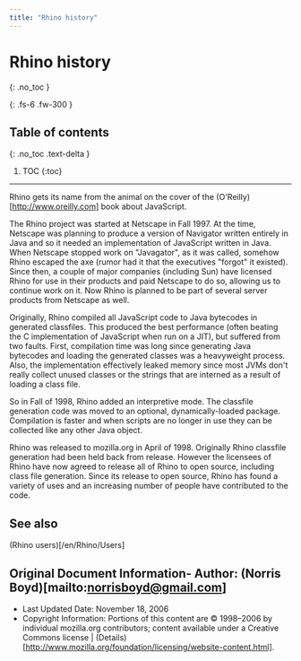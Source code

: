```yaml
---
title: "Rhino history"
---
```

# Rhino history
{: .no_toc }

{: .fs-6 .fw-300 }

## Table of contents
{: .no_toc .text-delta }

1. TOC
{:toc}

---
Rhino gets its name from the animal on the cover of the (O'Reilly)[http://www.oreilly.com] book about JavaScript.

The Rhino project was started at Netscape in Fall 1997. At the time, Netscape was planning to produce a version of Navigator written entirely in Java and so it needed an implementation of JavaScript written in Java. When Netscape stopped work on "Javagator", as it was called, somehow Rhino escaped the axe (rumor had it that the executives "forgot" it existed). Since then, a couple of major companies (including Sun) have licensed Rhino for use in their products and paid Netscape to do so, allowing us to continue work on it. Now Rhino is planned to be part of several server products from Netscape as well.

Originally, Rhino compiled all JavaScript code to Java bytecodes in generated classfiles. This produced the best performance (often beating the C implementation of JavaScript when run on a JIT), but suffered from two faults. First, compilation time was long since generating Java bytecodes and loading the generated classes was a heavyweight process. Also, the implementation effectively leaked memory since most JVMs don't really collect unused classes or the strings that are interned as a result of loading a class file.

So in Fall of 1998, Rhino added an interpretive mode. The classfile generation code was moved to an optional, dynamically-loaded package. Compilation is faster and when scripts are no longer in use they can be collected like any other Java object.

Rhino was released to mozilla.org in April of 1998. Originally Rhino classfile generation had been held back from release. However the licensees of Rhino have now agreed to release all of Rhino to open source, including class file generation. Since its release to open source, Rhino has found a variety of uses and an increasing number of people have contributed to the code.

## See also

(Rhino users)[/en/Rhino/Users]

## Original Document Information- Author: (Norris Boyd)[mailto:norrisboyd@gmail.com]
- Last Updated Date: November 18, 2006
- Copyright Information: Portions of this content are © 1998–2006 by individual mozilla.org contributors; content available under a Creative Commons license | (Details)[http://www.mozilla.org/foundation/licensing/website-content.html].